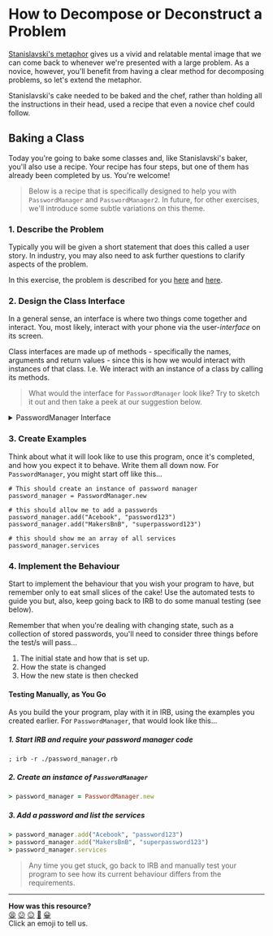 # How to Decompose or Deconstruct a Problem

[Stanislavski's metaphor](../../pills/problem_decomposition.md) gives us a vivid and relatable mental image that we can come back to whenever we're presented with a large problem. As a novice, however, you'll benefit from having a clear method for decomposing problems, so let's extend the metaphor.

Stanislavski's cake needed to be baked and the chef, rather than holding all the instructions in their head, used a recipe that even a novice chef could follow.

## Baking a Class

Today you're going to bake some classes and, like Stanislavski's baker, you'll also use a recipe. Your recipe has four steps, but one of them has already been completed by us. You're welcome!

> Below is a recipe that is specifically designed to help you with `PasswordManager` and `PasswordManager2`. In future, for other exercises, we'll introduce some subtle variations on this theme.

### 1. Describe the Problem

Typically you will be given a short statement that does this called a user story. In industry, you may also need to ask further questions to clarify aspects of the problem.

In this exercise, the problem is described for you [here](./README.md#requirements) and [here](./README.md#decomposing-the-problem).

### 2. Design the Class Interface

In a general sense, an interface is where two things come together and interact. You, most likely, interact with your phone via the user-_interface_ on its screen.

Class interfaces are made up of methods - specifically the names, arguments and return values - since this is how we would interact with instances of that class. I.e. We interact with an instance of a class by calling its methods.

> What would the interface for `PasswordManager` look like? Try to sketch it out and then take a peek at our suggestion below.

<!-- OMITTED -->

<details>
  <summary>PasswordManager Interface</summary>
  <img src="../../images/password_manager_interface.png"></img>
</details>

### 3. Create Examples

Think about what it will look like to use this program, once it's completed, and how you expect it to behave. Write them all down now. For `PasswordManager`, you might start off like this...

```
# This should create an instance of password manager
password_manager = PasswordManager.new

# this should allow me to add a passwords
password_manager.add("Acebook", "password123")
password_manager.add("MakersBnB", "superpassword123")

# this should show me an array of all services
password_manager.services
```

### 4. Implement the Behaviour

Start to implement the behaviour that you wish your program to have, but remember only to eat small slices of the cake! Use the automated tests to guide you but, also, keep going back to IRB to do some manual testing (see below).

Remember that when you're dealing with changing state, such as a collection of stored passwords, you'll need to consider three things before the test/s will pass...

1. The initial state and how that is set up.
2. How the state is changed
3. How the new state is then checked

#### Testing Manually, as You Go

As you build the your program, play with it in IRB, using the examples you created earlier. For `PasswordManager`, that would look like this...

##### 1. Start IRB and require your password manager code

```shell
; irb -r ./password_manager.rb
```

##### 2. Create an instance of `PasswordManager`

```ruby
> password_manager = PasswordManager.new
```

##### 3. Add a password and list the services

```ruby
> password_manager.add("Acebook", "password123")
> password_manager.add("MakersBnB", "superpassword123")
> password_manager.services
```

> Any time you get stuck, go back to IRB and manually test your program to see how its current behaviour differs from the requirements.


<!-- BEGIN GENERATED SECTION DO NOT EDIT -->

---

**How was this resource?**  
[😫](https://airtable.com/shrUJ3t7KLMqVRFKR?prefill_Repository=makersacademy%2Fruby_foundations&prefill_File=chapter2%2Fchallenges%2Fbaking_a_class.md&prefill_Sentiment=😫) [😕](https://airtable.com/shrUJ3t7KLMqVRFKR?prefill_Repository=makersacademy%2Fruby_foundations&prefill_File=chapter2%2Fchallenges%2Fbaking_a_class.md&prefill_Sentiment=😕) [😐](https://airtable.com/shrUJ3t7KLMqVRFKR?prefill_Repository=makersacademy%2Fruby_foundations&prefill_File=chapter2%2Fchallenges%2Fbaking_a_class.md&prefill_Sentiment=😐) [🙂](https://airtable.com/shrUJ3t7KLMqVRFKR?prefill_Repository=makersacademy%2Fruby_foundations&prefill_File=chapter2%2Fchallenges%2Fbaking_a_class.md&prefill_Sentiment=🙂) [😀](https://airtable.com/shrUJ3t7KLMqVRFKR?prefill_Repository=makersacademy%2Fruby_foundations&prefill_File=chapter2%2Fchallenges%2Fbaking_a_class.md&prefill_Sentiment=😀)  
Click an emoji to tell us.

<!-- END GENERATED SECTION DO NOT EDIT -->
